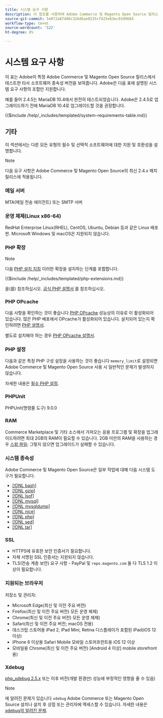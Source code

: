 ```yaml
---
title: 시스템 요구 사항
description: 이 참조를 사용하여 Adobe Commerce 및 Magento Open Source 릴리스에서 테스트한 필수 소프트웨어 종속성을 식별합니다.
source-git-commit: 5e072a87480c326d6ae9235cf425e63ec9199684
workflow-type: tm+mt
source-wordcount: '522'
ht-degree: 0%

---
```



# 시스템 요구 사항

이 표는 Adobe이 특정 Adobe Commerce 및 Magento Open Source 릴리스에서 테스트한 타사 소프트웨어 종속성 버전을 보여줍니다. Adobe은 다음 표에 설명된 시스템 요구 사항의 조합만 지원합니다.

예를 들어 2.4.5는 MariaDB 10.4에서 완전히 테스트되었습니다. Adobe은 2.4.5로 업그레이드하기 전에 MariaDB 10.4로 업그레이드할 것을 권장합니다.

{{$include /help/_includes/templated/system-requirements-table.md}}

## 기타

이 섹션에서는 다른 모든 유형의 필수 및 선택적 소프트웨어에 대한 지원 및 호환성을 설명합니다.

>[!NOTE]
>
>다음 요구 사항은 Adobe Commerce 및 Magento Open Source의 최신 2.4.x 패치 릴리스에 적용됩니다.

### 메일 서버

MTA(메일 전송 에이전트) 또는 SMTP 서버

### 운영 체제(Linux x86-64)

RedHat Enterprise Linux(RHEL), CentOS, Ubuntu, Debian 등과 같은 Linux 배포판. Microsoft Windows 및 macOS은 지원되지 않습니다.

### PHP 확장

>[!NOTE]
>
>다음 [PHP 설치 지침](prerequisites/php-settings.md) 이러한 확장을 설치하는 단계를 포함합니다.

{{$include /help/_includes/templated/php-extensions.md}}

을(를) 참조하십시오. [공식 PHP 설명서](https://php.net/manual/en/extensions.php) 를 참조하십시오.

### PHP OPcache

다음 사항을 확인하는 것이 좋습니다 [PHP OPcache](https://php.net/manual/en/intro.opcache.php) 성능상의 이유로 이 활성화되어 있습니다. 많은 PHP 배포에서 OPcache가 활성화되어 있습니다. 설치되어 있는지 확인하려면 [PHP 설명서](prerequisites/php-settings.md).

별도로 설치해야 하는 경우 [PHP OPcache 설명서](https://php.net/manual/en/opcache.setup.php).

### PHP 설정

다음과 같은 특정 PHP 구성 설정을 사용하는 것이 좋습니다 `memory_limit`로 설정되면 Adobe Commerce 및 Magento Open Source 사용 시 일반적인 문제가 발생하지 않습니다.

자세한 내용은 [필수 PHP 설정](prerequisites/php-settings.md).

### PHPUnit

PHPUnit(명령줄 도구) 9.0.0

### RAM

Commerce Marketplace 및 기타 소스에서 가져오는 응용 프로그램 및 확장을 업그레이드하려면 최대 2GB의 RAM이 필요할 수 있습니다. 2GB 미만의 RAM을 사용하는 경우 [스왑 파일](https://support.magento.com/hc/en-us/articles/360032980432); 그렇지 않으면 업그레이드가 실패할 수 있습니다.

### 시스템 종속성

Adobe Commerce 및 Magento Open Source은 일부 작업에 대해 다음 시스템 도구가 필요합니다.

- [[!DNL bash]](https://www.gnu.org/software/bash/)
- [[!DNL gzip]](https://www.gzip.org/)
- [[!DNL lsof]](https://linux.die.net/man/8/lsof)
- [[!DNL mysql]](https://www.mysql.com/)
- [[!DNL mysqldump]](https://dev.mysql.com/doc/refman/8.0/en/mysqldump.html)
- [[!DNL nice]](https://linux.die.net/man/1/nice)
- [[!DNL php]](https://www.php.net/)
- [[!DNL sed]](https://www.gnu.org/software/sed/manual/sed.html)
- [[!DNL tar]](https://linux.die.net/man/1/tar)

### SSL

- HTTPS에 유효한 보안 인증서가 필요합니다.
- 자체 서명된 SSL 인증서는 지원되지 않습니다.
- TLS(전송 계층 보안) 요구 사항 - PayPal 및 `repo.magento.com` 둘 다 TLS 1.2 이상이 필요합니다.

### 지원되는 브라우저

저장소 및 관리자:

- Microsoft Edge(최신 및 이전 주요 버전)
- Firefox(최신 및 이전 주요 버전) 모든 운영 체제)
- Chrome(최신 및 이전 주요 버전) 모든 운영 체제)
- Safari(최신 및 이전 주요 버전; macOS 전용)
- 데스크탑 스토어용 iPad 2, iPad Mini, Retina 디스플레이가 포함된 iPad(iOS 12 이상)
- iPhone 6 이상용 Safari Mobile 모바일 스토어프런트용 iOS 12 이상
- 모바일용 Chrome(최신 및 이전 주요 버전) [Android 4 이상] mobile storefront용)

### Xdebug

[php_xdebug 2.5.x](https://xdebug.org/download) 또는 이후 버전(개발 환경만) 성능에 부정적인 영향을 줄 수 있음)

>[!NOTE]
>
>에 알려진 문제가 있습니다 `xdebug` Adobe Commerce 또는 Magento Open Source 설치나 설치 후 상점 또는 관리자에 액세스할 수 있습니다. 자세한 내용은 [xdebug의 알려진 문제](https://support.magento.com/hc/en-us/articles/360034242212).
